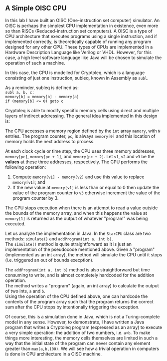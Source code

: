 ## A Simple OISC CPU

In this lab I have built an OISC (One-instruction set computer) simulator. An OISC is perhaps the simplest CPU implementation in existence, even more so than RISCs (Reduced-instruction set computers).
A OISC is a type of CPU architecture that executes programs using a single instruction, and if implemented correctly, is theoretically capable of running any program designed for any other CPU. These types of CPUs
are implemented in a Hardware Description Language like Verilog or VHDL. However, for this case,
a high level software language like Java will be chosen to simulate the operation of such a machine.

In this case, the CPU is modelled for
Cryptoleq, which is a language consisting of just one instruction, subleq, known in Assembly as `subl`. 
  
As a reminder, subleq is defined as:  
    `subl a, b, c:`  
    `memory[b] = memory[b] - memory[a]`  
    `if (memory[b] <= 0) goto c`  
  
Cryptoleq is able to modify specific memory cells
using direct and multiple layers of indirect addressing. The general idea implemented in this design is:

The CPU accesses a memory region defined by the `int` array `memory`, with `N` entries. The program counter, `pc`, is always `memory[0]` and this location of memory holds the next address to process.

At each clock cycle or time step, the CPU uses three memory addresses, `memory[pc]`, `memory[pc + 1]`, and `memory[pc + 2]`. Let `v1`, `v2` and `v3` be the **values** at these three addresses, respectively. The CPU performs the following operation:

1. Compute `memory[v1] - memory[v2]` and use this value to replace `memory[v1]`; and
2. If the new value at `memory[v1]` is less than or equal to 0 then update the value of the program counter to `v3` otherwise increment the value of the program counter by 3.

The CPU stops execution when there is an attempt to read a value outside the bounds of the memory array, and when this happens the value at `memory[1]` is returned as the output of whatever "program" was being executed.

Let us analyze the implementation in Java. In the `StarCPU` class are two methods: `simulate()` and `addProgram(int a, int b)`.  
The `simulate()` method is quite straightforward as it is just an implementation of the pseudocode mentioned above. Given a "program" (implemented as an int array), the method will simulate the CPU until it stops (i.e. triggered an out of bounds execption).


The `addProgram(int a, int b)` method is also straightforward but time consuming to write, and is almost completely hardcoded for the addition operation.  
The method writes a "program" (again, an int array) to calculate the output of two ints, `a` and `b`.  
Using the operation of the CPU defined above, one can hardcode the contents of the program array such that the program returns the correct sum after the CPU stops by intentionally triggering the exception.  


Of course, this is a simulation done in Java, which is not a Turing-complete model in any sense. However, to demonstrate,
I have written a Java program that writes a Cryptoleq program (expressed as an array) to execute a very simple operation:
the addition of two numbers, i.e. `a+b`.
To make things more interesting, the memory cells themselves are limited in such a way that the initial state of the program
can never contain any element greater than `max(a,b,100)`.
We will see how a trivial operation in computers is done in CPU architecture in a OISC machine.